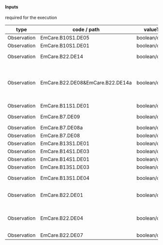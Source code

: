 #### Inputs

required for the execution

| type | code / path | valueType | Description |
|---|---|---|---|
| Observation | EmCare.B10S1.DE05 | boolean/quantity | Cough |
| Observation | EmCare.B10S1.DE01 | boolean/quantity | Difficulty Breathing |
| Observation | EmCare.B22.DE14 | boolean/quantity | Unable to Perform Oral Fluid Test |
| Observation | EmCare.B22.DE08&EmCare.B22.DE14a | boolean/quantity | Oral Fluid Test Results:Completely Unable to Drink or Vomits Immediately / Everything |
| Observation | EmCare.B11S1.DE01 | boolean/quantity | Diarrhoea |
| Observation | EmCare.B7.DE09 | boolean/quantity | Not able to drink or breastfeed |
| Observation | EmCare.B7.DE08a | boolean/quantity | Lethargic |
| Observation | EmCare.B7.DE08 | boolean/quantity | Unconscious |
| Observation | EmCare.B13S1.DE01 | boolean/quantity | Ear problem |
| Observation | EmCare.B14S1.DE03 | boolean/quantity | Eye Problem |
| Observation | EmCare.B14S1.DE01 | boolean/quantity | Skin Problem |
| Observation | EmCare.B13S1.DE03 | boolean/quantity | Ear discharge |
| Observation | EmCare.B13S1.DE04 | boolean/quantity | Ear discharge for how long? |
| Observation | EmCare.B22.DE01 | boolean/quantity | Respiratory Rate (breaths per minute) |
| Observation | EmCare.B22.DE04 | boolean/quantity | Respiratory Rate (Second Count) (breaths per minute) |
| Observation | EmCare.B22.DE07 | boolean/quantity | Fast Breathing |

